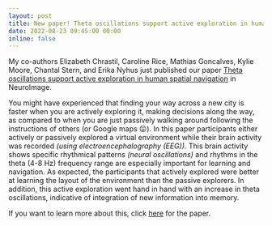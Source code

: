 ```yaml
---
layout: post
title: New paper! Theta oscillations support active exploration in human spatial navigation
date: 2022-08-23 09:45:00 00:00
inline: false
---
```


My co-authors Elizabeth Chrastil, Caroline Rice, Mathias Goncalves, Kylie Moore, Chantal Stern, and Erika Nyhus just published our paper <a href="https://doi.org/10.1016/j.neuroimage.2022.119581">Theta oscillations support active exploration in human spatial navigation</a> in NeuroImage.

You might have experienced that finding your way across a new city is faster when you are actively exploring it, making decisions along the way, as compared to when you are just passively walking around following the instructions of others (or Google maps 😛). In this paper participants either actively or passively explored a virtual environment while their brain activity was recorded <i>(using electroencephalography (EEG))</i>. This brain activity shows specific rhythmical patterns <i>(neural oscillations)</i> and rhythms in the theta (4-8 Hz) frequency range are especially important for learning and navigation. As expected, the participants that actively explored were better at learning the layout of the environment than the passive explorers. In addition, this active exploration went hand in hand with an increase in theta oscillations, indicative of integration of new information into memory. 

If you want to learn more about this, click <a href="https://doi.org/10.1016/j.neuroimage.2022.119581">here</a> for the paper.



